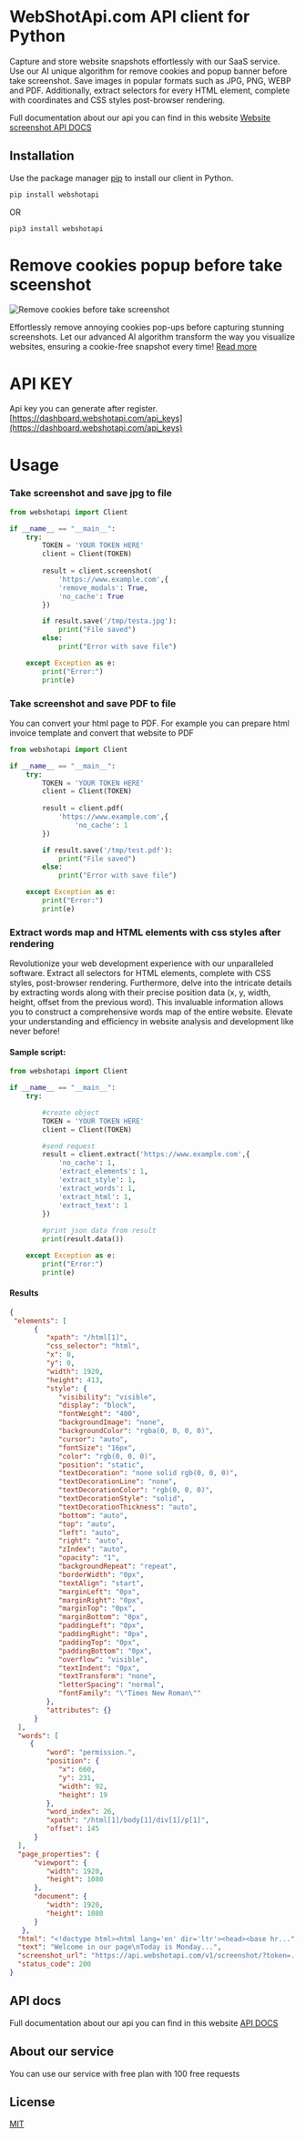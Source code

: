 # WebShotApi.com API client for Python

Capture and store website snapshots effortlessly with our SaaS service. 
Use our AI unique algorithm for remove cookies and popup banner before take screenshot.
Save images in popular formats such as JPG, PNG, WEBP and PDF. 
Additionally, extract selectors for every HTML element, 
complete with coordinates and CSS styles post-browser rendering. 


Full documentation about our api you can find in this website [Website screenshot API DOCS](https://webshotapi.com/docs/)

## Installation

Use the package manager [pip](https://pip.pypa.io/en/webshotapi) to install our client in Python.

```bash
pip install webshotapi
```

OR
```bash
pip3 install webshotapi
```

# Remove cookies popup before take sceenshot
![Remove cookies before take screenshot](https://raw.githubusercontent.com/webshotapi/webshotapi-website-screenshot-php-client/6681d3d38ea13391a30b2e43b8c37191e2d41bef/images/remove-cookies-before-take-screenshot.png)

Effortlessly remove annoying cookies pop-ups before capturing stunning screenshots. 
Let our advanced AI algorithm transform the way you visualize websites, ensuring a cookie-free snapshot every time! [Read more](http://webshotapi.com/blog/remove-cookies-before-take-screenshot/)


# API KEY
Api key you can generate after register.
[https://dashboard.webshotapi.com/api_keys](https://dashboard.webshotapi.com/api_keys)

# Usage

### Take screenshot and save jpg to file
```python
from webshotapi import Client

if __name__ == "__main__":
    try:
        TOKEN = 'YOUR TOKEN HERE'
        client = Client(TOKEN)
        
        result = client.screenshot(
            'https://www.example.com',{
            'remove_modals': True,
            'no_cache': True
        })

        if result.save('/tmp/testa.jpg'):
            print("File saved")
        else:
            print("Error with save file")

    except Exception as e:
        print("Error:")
        print(e)
```

### Take screenshot and save PDF to file
You can convert your html page to PDF. For example you can prepare html invoice template and convert that website to PDF
```python
from webshotapi import Client

if __name__ == "__main__":
    try:
        TOKEN = 'YOUR TOKEN HERE'
        client = Client(TOKEN)
        
        result = client.pdf(
            'https://www.example.com',{
                'no_cache': 1
        })

        if result.save('/tmp/test.pdf'):
            print("File saved")
        else:
            print("Error with save file")

    except Exception as e:
        print("Error:")
        print(e)
```

### Extract words map and HTML elements with css styles after rendering
Revolutionize your web development experience with our unparalleled software. Extract all selectors for HTML elements, complete with CSS styles, post-browser rendering. Furthermore, delve into the intricate details by extracting words along with their precise position data (x, y, width, height, offset from the previous word). This invaluable information allows you to construct a comprehensive words map of the entire website. Elevate your understanding and efficiency in website analysis and development like never before!
#### Sample script:
```python
from webshotapi import Client

if __name__ == "__main__":
    try:

        #create object
        TOKEN = 'YOUR TOKEN HERE'
        client = Client(TOKEN)

        #send request
        result = client.extract('https://www.example.com',{
            'no_cache': 1,
            'extract_elements': 1,
            'extract_style': 1,
            'extract_words': 1,
            'extract_html': 1,
            'extract_text': 1
        })
        
        #print json data from result
        print(result.data())

    except Exception as e:
        print("Error:")
        print(e)
```
#### Results

```json
{
 "elements": [
      {
         "xpath": "/html[1]",
         "css_selector": "html",
         "x": 0,
         "y": 0,
         "width": 1920,
         "height": 413,
         "style": {
            "visibility": "visible",
            "display": "block",
            "fontWeight": "400",
            "backgroundImage": "none",
            "backgroundColor": "rgba(0, 0, 0, 0)",
            "cursor": "auto",
            "fontSize": "16px",
            "color": "rgb(0, 0, 0)",
            "position": "static",
            "textDecoration": "none solid rgb(0, 0, 0)",
            "textDecorationLine": "none",
            "textDecorationColor": "rgb(0, 0, 0)",
            "textDecorationStyle": "solid",
            "textDecorationThickness": "auto",
            "bottom": "auto",
            "top": "auto",
            "left": "auto",
            "right": "auto",
            "zIndex": "auto",
            "opacity": "1",
            "backgroundRepeat": "repeat",
            "borderWidth": "0px",
            "textAlign": "start",
            "marginLeft": "0px",
            "marginRight": "0px",
            "marginTop": "0px",
            "marginBottom": "0px",
            "paddingLeft": "0px",
            "paddingRight": "0px",
            "paddingTop": "0px",
            "paddingBottom": "0px",
            "overflow": "visible",
            "textIndent": "0px",
            "textTransform": "none",
            "letterSpacing": "normal",
            "fontFamily": "\"Times New Roman\""
         },
         "attributes": {}
      }
  ],
  "words": [
     {
         "word": "permission.",
         "position": {
            "x": 660,
            "y": 231,
            "width": 92,
            "height": 19
         },
         "word_index": 26,
         "xpath": "/html[1]/body[1]/div[1]/p[1]",
         "offset": 145
      }
  ],
  "page_properties": {
      "viewport": {
         "width": 1920,
         "height": 1080
      },
      "document": {
         "width": 1920,
         "height": 1080
      }
   },
  "html": "<!doctype html><html lang='en' dir='ltr'><head><base hr...",
  "text": "Welcome in our page\nToday is Monday...",
  "screenshot_url": "https://api.webshotapi.com/v1/screenshot/?token=....&width=1920&height=960",
  "status_code": 200
}

```

## API docs
Full documentation about our api you can find in this website [API DOCS](https://webshotapi.com/docs/sdk/python/)

## About our service
You can use our service with free plan with 100 free requests 

## License
[MIT](https://choosealicense.com/licenses/mit/)
